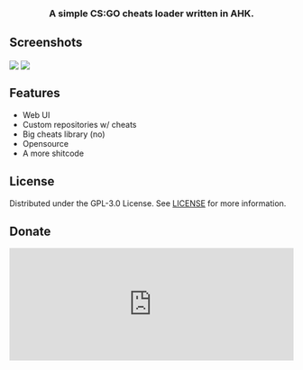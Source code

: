 <h3 align="center">A simple CS:GO cheats loader written in AHK.</h3>

## Screenshots
<img align="center" src="https://i.imgur.com/Iejb3s1.png"> <img align="center" src="https://x0.at/Cab.png">

## Features
- Web UI
- Custom repositories w/ cheats
- Big cheats library (no)
- Opensource
- A more shitcode

## License
Distributed under the GPL-3.0 License. See [LICENSE](https://github.com/clangremlini/fet-loader/blob/master/LICENSE) for more information.

## Donate
<iframe src="https://widget.qiwi.com/widgets/big-widget-728x200?publicKey=48e7qUxn9T7RyYE1MVZswX1FRSbE6iyCj2gCRwwF3Dnh5XrasNTx3BGPiMsyXQFNKQhvukniQG8RTVhYm3iPyX1GYdgPu9d9ogUt6k9YMUvmcaQAMx42fgrzpsjNhsKtKMBmfS6cGvMsWu55CH8ZKHgANd7YusUyQXG6p4YrgqmpUhmvnA3RqPp5tAEbz&noCache=true" width="100%" height="200" frameBorder="0" allowTransparency="true" scrolling="no" ></iframe>
